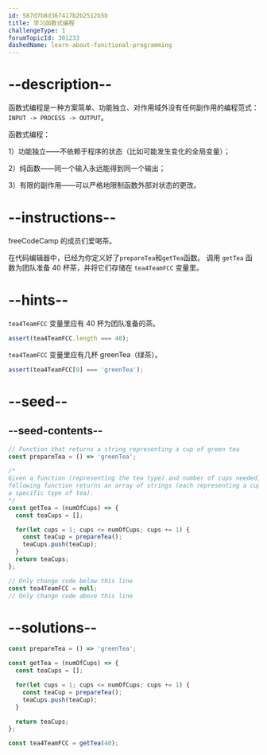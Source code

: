 ```yaml
---
id: 587d7b8d367417b2b2512b5b
title: 学习函数式编程
challengeType: 1
forumTopicId: 301233
dashedName: learn-about-functional-programming
---
```


# --description--

函数式编程是一种方案简单、功能独立、对作用域外没有任何副作用的编程范式：`INPUT -> PROCESS -> OUTPUT`。

函数式编程：

1）功能独立——不依赖于程序的状态（比如可能发生变化的全局变量）；

2）纯函数——同一个输入永远能得到同一个输出；

3）有限的副作用——可以严格地限制函数外部对状态的更改。

# --instructions--

freeCodeCamp 的成员们爱喝茶。

在代码编辑器中，已经为你定义好了`prepareTea`和`getTea`函数。 调用 `getTea` 函数为团队准备 40 杯茶，并将它们存储在 `tea4TeamFCC` 变量里。

# --hints--

`tea4TeamFCC` 变量里应有 40 杯为团队准备的茶。

```js
assert(tea4TeamFCC.length === 40);
```

`tea4TeamFCC` 变量里应有几杯 greenTea（绿茶）。

```js
assert(tea4TeamFCC[0] === 'greenTea');
```

# --seed--

## --seed-contents--

```js
// Function that returns a string representing a cup of green tea
const prepareTea = () => 'greenTea';

/*
Given a function (representing the tea type) and number of cups needed, the
following function returns an array of strings (each representing a cup of
a specific type of tea).
*/
const getTea = (numOfCups) => {
  const teaCups = [];

  for(let cups = 1; cups <= numOfCups; cups += 1) {
    const teaCup = prepareTea();
    teaCups.push(teaCup);
  }
  return teaCups;
};

// Only change code below this line
const tea4TeamFCC = null;
// Only change code above this line
```

# --solutions--

```js
const prepareTea = () => 'greenTea';

const getTea = (numOfCups) => {
  const teaCups = [];

  for(let cups = 1; cups <= numOfCups; cups += 1) {
    const teaCup = prepareTea();
    teaCups.push(teaCup);
  }

  return teaCups;
};

const tea4TeamFCC = getTea(40); 
```

